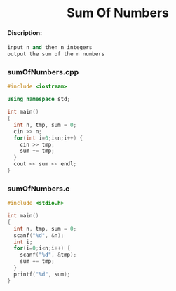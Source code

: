 <center><h1>Sum Of Numbers</h1></center>

#### Discription:
```cpp
input n and then n integers
output the sum of the n numbers
```

### sumOfNumbers.cpp
```cpp
#include <iostream>

using namespace std;

int main()
{
  int n, tmp, sum = 0;
  cin >> n;
  for(int i=0;i<n;i++) {
    cin >> tmp;
    sum += tmp;
  }
  cout << sum << endl;
}
```

### sumOfNumbers.c
```c
#include <stdio.h>

int main()
{
  int n, tmp, sum = 0;
  scanf("%d", &n);
  int i;
  for(i=0;i<n;i++) {
    scanf("%d", &tmp);
    sum += tmp;
  }
  printf("%d", sum);
}
```
